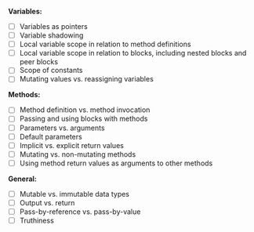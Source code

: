 
**Variables:**

- [ ] Variables as pointers
- [ ] Variable shadowing
- [ ] Local variable scope in relation to method definitions
- [ ] Local variable scope in relation to blocks, including nested blocks and peer blocks
- [ ] Scope of constants
- [ ] Mutating values vs. reassigning variables

**Methods:**

- [ ] Method definition vs. method invocation
- [ ] Passing and using blocks with methods
- [ ] Parameters vs. arguments
- [ ] Default parameters
- [ ] Implicit vs. explicit return values
- [ ] Mutating vs. non-mutating methods
- [ ] Using method return values as arguments to other methods

**General:**

- [ ] Mutable vs. immutable data types
- [ ] Output vs. return
- [ ] Pass-by-reference vs. pass-by-value
- [ ] Truthiness